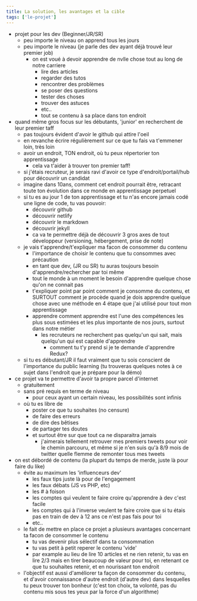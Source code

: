 ```yaml
---
title: La solution, les avantages et la cible
tags: ['le-projet']
---
```


- projet pour les dev (Beginner/JR/SR) 
	- peu importe le niveau on apprend tous les jours
	- peu importe le niveau (je parle des dev ayant déjà trouvé leur premier job)
		- on est voué à devoir apprendre de nvlle chose tout au long de notre carriere
			- lire des articles
			- regarder des tutos
			- rencontrer des problèmes
			- se poser des questions
			- tester des choses
			- trouver des astuces
			- etc..
			- tout se contenu à sa place dans ton endroit 
- quand même gros focus sur les débutants, 'junior' en recherchent de leur premier taff
	- pas toujours évident d'avoir le github qui attire l'oeil
	- en revanche écrire régulièrement sur ce que tu fais va t'emmener loin, très loin
	- avoir un endroit, TON endroit, où tu peux répertorier ton apprentissage
		- cela va t'aider à trouver ton premier taff!
	- si j'étais recruteur, je serais ravi d'avoir ce type d'endroit/portail/hub pour découvrir un candidat
	- imagine dans 10ans, comment cet endroit pourrait être, retracant toute ton évolution dans ce monde en apprentissage perpetuel
	- si tu es au jour 1 de ton apprentissage et tu n'as encore jamais codé une ligne de code, tu vas pouvoir:
		- découvrir github
		- découvrir netlify
		- découvrir le markdown
		- découvrir jekyll
		- ca va te permettre déjà de découvrir 3 gros axes de tout développeur (versioning, hébergement, prise de note)
	- je vais t'apprendre/t'expliquer ma facon de consommer du contenu
		- l'importance de choisir le contenu que tu consommes avec précaution
		- en tant que dev, (JR ou SR) tu auras toujours besoin d'apprendre/rechercher par toi même
		- tout le monde à un moment le besoin d'apprendre quelque chose qu'on ne connait pas
		- t'expliquer point par point comment je consomme du contenu, et SURTOUT comment je procède quand je dois apprendre quelque chose avec une méthode en 4 étape que j'ai utilisé pour tout mon apprentissage
		- apprendre comment apprendre est l'une des compétences les plus sous estimées et les plus importante de nos jours, surtout dans notre métier
			- les recruteurs ne recherchent pas quelqu'un qui sait, mais quelqu'un qui est capable d'apprendre
				- comment tu t'y prend si je te demande d'apprendre Redux?
	- si tu es débutant/JR il faut vraiment que tu sois conscient de l'importance du public learning (tu trouveras quelques notes à ce sujet dans l'endroit que je prépare pour la démo)
- ce projet va te permettre d'avoir ta propre parcel d'internet
	- gratuitement 
	- sans pré requis en terme de niveau 
		- pour ceux ayant un certain niveau, les possibilités sont infinis
	- où tu es libre de 
		- poster ce que tu souhaites (no censure)
		- de faire des erreurs
		- de dire des bêtises
		- de partager tes doutes
		- et surtout être sur que tout ca ne disparaitra jamais
			- j'aimerais tellement retrouver mes premiers tweets pour voir le chemin parcouru, et même si je n'en suis qu'à 8/9 mois de twitter quelle flemme de remonter tous mes tweets
- on est débordé de contenu (la plupart du temps de merde, juste là pour faire du like)
	- évite au maximum les 'influenceurs dev'
		- les faux tips juste là pour de l'engagement
		- les faux débats (JS vs PHP, etc)
		- les # à foison
		- les comptes qui veulent te faire croire qu'apprendre à dev c'est facile
		- les comptes qui à l'inverse veulent te faire croire que si tu étais pas en train de dev à 12 ans ce n'est pas fais pour toi
		- etc..
	- le fait de mettre en place ce projet a plusieurs avantages concernant ta facon de consommer le contenu
		- tu vas devenir plus sélectif dans ta consommation
		- tu vas petit à petit reperer le contenu 'vide'
		- par example au lieu de lire 10 articles et ne rien retenir, tu vas en lire 2/3 mais en tirer beaucoup de valeur pour toi, en retenant ce que tu souhaites retenir, et en nourissant ton endroit
	- l'objectif est aussi d'améliorer ta façon de consommer du contenu, et d'avoir connaissance d'autre endroit (d'autre dev) dans lesquelles tu peux trouver ton bonheur (c'est ton choix, ta volonté, pas du contenu mis sous tes yeux par la force d'un algorithme)
